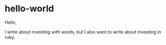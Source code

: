 # hello-world
Hello,

I write about investing with words, but I also want to write about investing in ruby.
